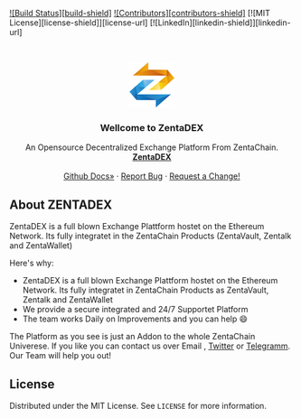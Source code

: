 <!--
*** Hey, Welcome to ZentaChains DEX, short ZentaDex. I hope you like it :)
-->





<!-- Projekt Shields -->
[![Build Status][build-shield]]()
[![Contributors][contributors-shield]]()
[![MIT License][license-shield]][license-url]
[![LinkedIn][linkedin-shield]][linkedin-url]



<!-- Zenta LOGO -->
<br />
<p align="center">
  <a href="https://github.com/ZentaChain/Zentadex">
    <img src="logo.png" alt="Logo" width="80" height="80">
  </a>

  <h3 align="center">Wellcome to ZentaDEX</h3>

  <p align="center">
   An Opensource Decentralized Exchange Platform From ZentaChain.
    <br />
    <a href="https://github.com/ZentaChain/Zentadex/tree/master/dex"><strong>ZentaDEX</strong></a>
    <br />
    <br />
    <a href="https://github.com/ZentaChain/Zentadex/tree/master/dex">Github Docs»</a>
    ·
    <a href="https://github.com/ZentaChain/Zentadex/tree/master/dex">Report Bug</a>
    ·
    <a href="https://github.com/ZentaChain/Zentadex/tree/master/dex">Request a Change!</a>
  </p>
</p>



<!-- ABOUT ZENTADEX -->
## About ZENTADEX


ZentaDEX is a full blown Exchange Plattform hostet on the Ethereum Network. Its fully integratet in the ZentaChain Products (ZentaVault, Zentalk and ZentaWallet) 

Here's why:
* ZentaDEX is a full blown Exchange Plattform hostet on the Ethereum Network. Its fully integratet in ZentaChain Products as ZentaVault, Zentalk and ZentaWallet 
* We provide a secure integrated and 24/7 Supportet Platform 
* The team works Daily on Improvements and you can help :smile:

The Platform as you see is just an Addon to the whole ZentaChain Univerese. If you like you can contact us over Email , [Twitter](https://twitter.com/zentachain) or [Telegramm](https://t.me/ZentachainOfficialChat). Our Team will help you out!

<!-- LICENSE -->
## License

Distributed under the MIT License. See `LICENSE` for more information.
